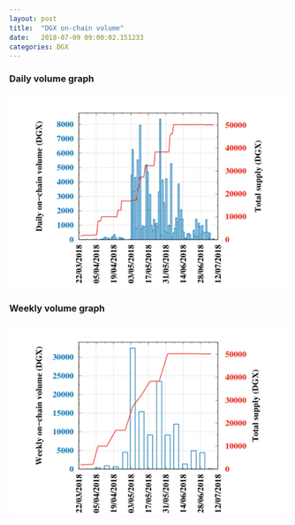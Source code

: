 ```yaml
---
layout: post
title:  "DGX on-chain volume"
date:   2018-07-09 09:00:02.151233
categories: DGX
---
```


### Daily volume graph

![DGX daily volume graph](dgxvolume_scripts/daily.png)

### Weekly volume graph

![DGX weekly volume graph](dgxvolume_scripts/out.png)

